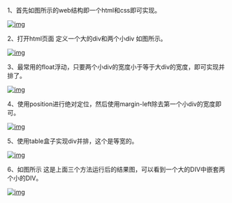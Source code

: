 1、首先如图所示的web结构即一个html和css即可实现。

[![img](https://iknow-pic.cdn.bcebos.com/32fa828ba61ea8d3c4412ad5990a304e241f58fb?x-bce-process=image%2Fresize%2Cm_lfit%2Cw_600%2Ch_800%2Climit_1%2Fquality%2Cq_85%2Fformat%2Cf_auto)](https://iknow-pic.cdn.bcebos.com/32fa828ba61ea8d3c4412ad5990a304e241f58fb)

2、打开html页面 定义一个大的div和两个小div 如图所示。

[![img](https://iknow-pic.cdn.bcebos.com/adaf2edda3cc7cd98d4f6a083701213fb90e9184?x-bce-process=image%2Fresize%2Cm_lfit%2Cw_600%2Ch_800%2Climit_1%2Fquality%2Cq_85%2Fformat%2Cf_auto)](https://iknow-pic.cdn.bcebos.com/adaf2edda3cc7cd98d4f6a083701213fb90e9184)

3、最常用的float浮动，只要两个小div的宽度小于等于大div的宽度，即可实现并排了。

[![img](https://iknow-pic.cdn.bcebos.com/bf096b63f6246b60c36ceca5e5f81a4c500fa285?x-bce-process=image%2Fresize%2Cm_lfit%2Cw_600%2Ch_800%2Climit_1%2Fquality%2Cq_85%2Fformat%2Cf_auto)](https://iknow-pic.cdn.bcebos.com/bf096b63f6246b60c36ceca5e5f81a4c500fa285)

4、使用position进行绝对定位，然后使用margin-left除去第一个小div的宽度即可。

[![img](https://iknow-pic.cdn.bcebos.com/d31b0ef41bd5ad6e80da3a3b8fcb39dbb6fd3c3b?x-bce-process=image%2Fresize%2Cm_lfit%2Cw_600%2Ch_800%2Climit_1%2Fquality%2Cq_85%2Fformat%2Cf_auto)](https://iknow-pic.cdn.bcebos.com/d31b0ef41bd5ad6e80da3a3b8fcb39dbb6fd3c3b)

5、使用table盒子实现div并排，这个是等宽的。

[![img](https://iknow-pic.cdn.bcebos.com/b3119313b07eca808b5967369f2397dda0448387?x-bce-process=image%2Fresize%2Cm_lfit%2Cw_600%2Ch_800%2Climit_1%2Fquality%2Cq_85%2Fformat%2Cf_auto)](https://iknow-pic.cdn.bcebos.com/b3119313b07eca808b5967369f2397dda0448387)

6、如图所示 这是上面三个方法运行后的结果图，可以看到一个大的DIV中嵌套两个小的DIV。

[![img](https://iknow-pic.cdn.bcebos.com/8435e5dde71190ef6760cc0ec01b9d16fcfa6043?x-bce-process=image%2Fresize%2Cm_lfit%2Cw_600%2Ch_800%2Climit_1%2Fquality%2Cq_85%2Fformat%2Cf_auto)](https://iknow-pic.cdn.bcebos.com/8435e5dde71190ef6760cc0ec01b9d16fcfa6043)